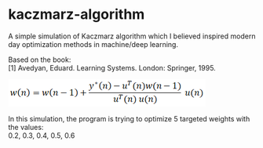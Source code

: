 # kaczmarz-algorithm
A simple simulation of Kaczmarz algorithm which I believed inspired modern day optimization methods in machine/deep learning.

Based on the book:
</br>[1] Avedyan, Eduard. Learning Systems. London: Springer, 1995.

![ScreenShot](https://github.com/AsyrafAzlan/kaczmarz-algorithm/blob/main/kaczmarz-formula.PNG)

In this simulation, the program is trying to optimize 5 targeted weights with the values:
</br>0.2, 0.3, 0.4, 0.5, 0.6
